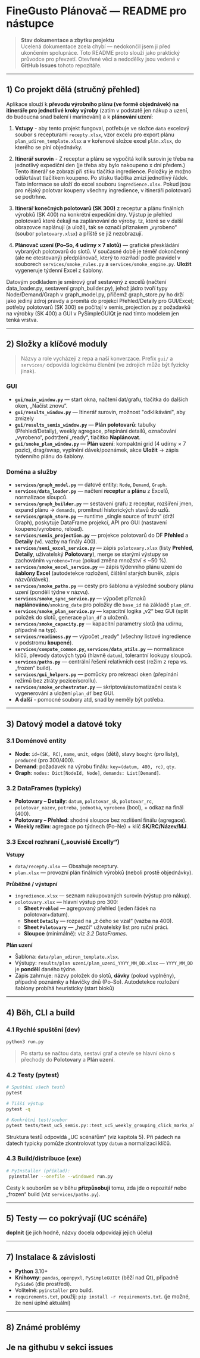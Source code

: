 # FineGusto Plánovač — README pro nástupce

> **Stav dokumentace a zbytku projektu**  
> Ucelená dokumentace zcela chybí — nedokončil jsem ji před ukončením spolupráce. Toto README proto slouží jako praktický průvodce pro převzetí. Otevřené věci a nedodělky jsou vedené v **GitHub Issues** tohoto repozitáře.

---

## 1) Co projekt dělá (stručný přehled)

Aplikace slouží k **převodu výrobního plánu (ve formě objednávek) na itineráře pro jednotlivé kroky výroby** (zatím v podstatě jen nákup a uzení, do budoucna snad balení i marinování) a k **plánování uzení**:

1. **Vstupy** - aby tento projekt fungoval, potřebuje ve složce `data` excelový soubor s recepturami `recepty.xlsx`, vzor excelu pro export plánu `plan_udiren_template.xlsx` a v kořenové složce excel `plán.xlsx`, do kterého se plní objednávky.

2. **Itinerář surovin** - Z receptur a plánu se vypočítá kolik surovin je třeba na jednotlivý expediční den (je třeba aby bylo nakoupeno x dní předem.) Tento itinerář se zobrazí při stiku tlačítka ingredience. Položky je možno odškrtávat tlačítkem koupeno. Po stisku tlačítka zmizí jednotlivý řádek. Tato informace se uloží do excel souboru `ingredience.xlsx`. Pokud jsou pro nějaký polotvar koupeny všechny ingredience, v itineráři polotovarů se podtrhne.

3. **Itinerář konečných polotovarů (SK 300)** z receptur a plánu finálních výrobků (SK 400) na konkrétní expediční dny. Výstup je přehled polotovarů které čekají na zaplánování do výroby. tz, které se v další obrazovce naplánují (a uloží), tak se označí příznakem „vyrobeno“ (soubor `polotovary.xlsx`) a příště se již nezobrazují.

4. **Plánovač uzení (Po–So, 4 udírny × 7 slotů)** — grafické přeskládání vybraných polotovarů do slotů. V současné době je téměř dokončenný (ale ne otestovaný) předplánovač, který to rozrřadí podle pravidel v souborech `services/smoke_rules.py` a `services/smoke_engine.py`. **Uložit** vygeneruje týdenní Excel z šablony.

Datovým podkladem je směrový graf sestavený z excelů (načtení data_loader.py, sestavení graph_builder.py), jehož jádro tvoří typy Node/Demand/Graph v graph_model.py, přičemž graph_store.py ho drží jako jediný zdroj pravdy a promítá do projekcí Přehled/Detaily pro GUI/Excel; potřeby polotovarů (SK 300) se počítají v semis_projection.py z požadavků na výrobky (SK 400) a GUI v PySimpleGUIQt je nad tímto modelem jen tenká vrstva.

---

## 2) Složky a klíčové moduly

> Názvy a role vycházejí z repa a naší konverzace. Prefix `gui/` a `services/` odpovídá logickému členění (ve zdrojích může být fyzicky jinak).

### GUI
- **`gui/main_window.py`** — start okna, načtení dat/grafu, tlačítka do dalších oken, „Načíst znovu“.
- **`gui/results_window.py`** — Itinerář surovin, možnost "odklikávání", aby zmizely
- **`gui/results_semis_window.py`** — **Plán polotovarů**: tabulky (Přehled/Detaily), weekly agregace, přepínání detailů, označování „vyrobeno“, podtržení „ready“, tlačítko **Naplánovat**.
- **`gui/smoke_plan_window.py`** — **Plán uzení**: kompaktní grid (4 udírny × 7 pozic), drag/swap, vyplnění dávek/poznámek, akce **Uložit** → zápis týdenního plánu do šablony.

### Doména a služby
- **`services/graph_model.py`** — datové entity: `Node`, `Demand`, `Graph`.
- **`services/data_loader.py`** — načtení **receptur** a **plánu** z Excelů, normalizace sloupců.
- **`services/graph_builder.py`** — sestavení grafu z receptur, rozšíření jmen, expand plánu → `demands`, promítnutí historických stavů do uzlů.
- **`services/graph_store.py`** — runtime „single source of truth“ (drží Graph), poskytuje DataFrame projekcí, API pro GUI (nastavení koupeno/vyrobeno, reload).
- **`services/semis_projection.py`** — projekce polotovarů do DF **Přehled** a **Detaily** (vč. vazby na finály 400).
- **`services/semi_excel_service.py`** — zápis `polotovary.xlsx` (listy **Prehled**, **Detaily**, uživatelský **Polotovary**), merge se starými výstupy se zachováním `vyrobeno=True` (pokud změna množství ≤ ~50 %).
- **`services/smoke_excel_service.py`** — zápis týdenního plánu uzení do **šablony Excel** (autodetekce rozložení, čištění starých buněk, zápis názvů/dávek).
- **`services/smoke_paths.py`** — cesty pro šablonu a výsledné soubory plánu uzení (pondělí týdne v názvu).
- **`services/smoke_sync_service.py`** — výpočet příznaků **naplánováno**/`smoking_date` pro položky dle `base_id` na základě `plan_df`.
- **`services/smoke_plan_service.py`** — kapacitní logika „v2“ bez GUI (split položek do slotů, generace `plan_df` a uložení).
- **`services/smoke_capacity.py`** — kapacitní parametry slotů (na udírnu, případně na typ).
- **`services/readiness.py`** — výpočet „ready“ (všechny listové ingredience v podstromu **koupené**).
- **`services/compute_common.py`, `services/data_utils.py`** — normalizace klíčů, převody datových typů (hlavně `datum`), tolerantní lookupy sloupců.
- **`services/paths.py`** — centrální řešení relativních cest (režim z repa vs. „frozen“ build).
- **`services/gui_helpers.py`** — pomůcky pro rekreaci oken (přepínání režimů bez ztráty pozice/scrollu).
- **`services/smoke_orchestrator.py`** — skriptová/automatizační cesta k vygenerování a uložení `plan_df` bez GUI.
- **A další** - pomocné soubory atd, snad by neměly být potřeba.

---

## 3) Datový model a datové toky

### 3.1 Doménové entity
- **Node**: `id=(SK, RC)`, `name`, `unit`, `edges` (děti), stavy `bought` (pro listy), `produced` (pro 300/400).
- **Demand**: požadavek na výrobu finálu: `key=(datum, 400, rc)`, `qty`.
- **Graph**: `nodes: Dict[NodeId, Node]`, `demands: List[Demand]`.

### 3.2 DataFrames (typicky)
- **Polotovary – Detaily**: `datum`, `polotovar_sk`, `polotovar_rc`, `polotovar_nazev`, `potreba`, `jednotka`, `vyrobeno` (bool), + odkaz na finál (400).  
- **Polotovary – Přehled**: shodné sloupce bez rozlišení finálu (agregace).  
- **Weekly režim**: agregace po týdnech (Po–Ne) + klíč **SK/RC/Název/MJ**.

### 3.3 Excel rozhraní („souvislé Excelly“)

**Vstupy**
- `data/recepty.xlsx` — Obsahuje receptury.
- `plan.xlsx` — provozní plán finálních výrobků (neboli prostě objednávky).

**Průběžné / výstupní**
- `ingredience.xlsx` — seznam nakupovaných surovin (výstup pro nákup).
- `polotovary.xlsx` — hlavní výstup pro 300:
  - **Sheet `Prehled`** — agregovaný přehled (jeden řádek na polotovar+datum).
  - **Sheet `Detaily`** — rozpad na „z čeho se vzal“ (vazba na 400).
  - **Sheet `Polotovary`** — „hezčí“ uživatelský list pro ruční práci.
  - **Sloupce** (minimálně): viz *3.2 DataFrames*.

**Plán uzení**
- Šablona: `data/plan_udiren_template.xlsx`.  
- Výstupy: `results/plan uzeni/plan_uzeni_YYYY_MM_DD.xlsx` — `YYYY_MM_DD` je **pondělí** daného týdne.  
- Zápis zahrnuje: názvy položek do slotů, **dávky** (pokud vyplněny), případně poznámky a hlavičky dnů (Po–So). Autodetekce rozložení šablony probíhá heuristicky (start bloků) 


---

## 4) Běh, CLI a build

### 4.1 Rychlé spuštění (dev)
```bash
python3 run.py
```
> Po startu se načtou data, sestaví graf a otevře se hlavní okno s přechody do **Polotovary** a **Plán uzení**.

### 4.2 Testy (pytest)
```bash
# Spuštění všech testů
pytest

# Tišší výstup
pytest -q

# Konkrétní test/soubor
pytest tests/test_uc5_semis.py::test_uc5_weekly_grouping_click_marks_all_in_week -q
```
Struktura testů odpovídá „UC scénářům“ (viz kapitola 5). Při pádech na datech typicky pomůže zkontrolovat typy `datum` a normalizaci klíčů.

### 4.3 Build/distribuce (exe)
```bash
# PyInstaller (příklad):
 pyinstaller --onefile --windowed run.py
```
Cesty k souborům se v běhu **přizpůsobují** tomu, zda jde o repozitář nebo „frozen“ build (viz `services/paths.py`).

---

## 5) Testy — co pokrývají (UC scénáře)
**doplnit** (je jich hodně, názvy docela odpovídají jejich účelu)

---

## 7) Instalace & závislosti

- **Python** 3.10+  
- **Knihovny**: `pandas`, `openpyxl`, `PySimpleGUIQt` (běží nad Qt), případně `PySide6` (dle prostředí).  
- Volitelně: `pyinstaller` pro build.  
- `requirements.txt`, použij: `pip install -r requirements.txt`.  (je možné, že není úplně aktuální)


---

## 8) Známé problémy

Je na githubu v sekci issues
---
